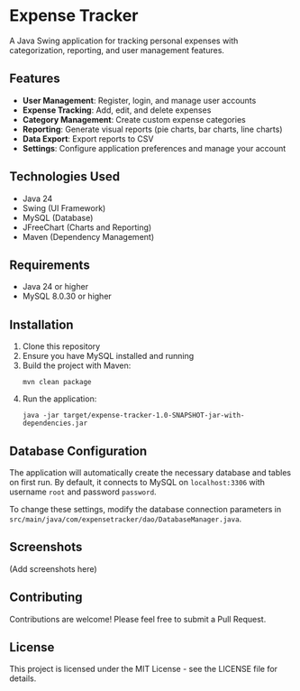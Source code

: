 # Expense Tracker

A Java Swing application for tracking personal expenses with categorization, reporting, and user management features.

## Features

- **User Management**: Register, login, and manage user accounts
- **Expense Tracking**: Add, edit, and delete expenses
- **Category Management**: Create custom expense categories
- **Reporting**: Generate visual reports (pie charts, bar charts, line charts)
- **Data Export**: Export reports to CSV
- **Settings**: Configure application preferences and manage your account

## Technologies Used

- Java 24
- Swing (UI Framework)
- MySQL (Database)
- JFreeChart (Charts and Reporting)
- Maven (Dependency Management)

## Requirements

- Java 24 or higher
- MySQL 8.0.30 or higher

## Installation

1. Clone this repository
2. Ensure you have MySQL installed and running
3. Build the project with Maven:
   ```
   mvn clean package
   ```
4. Run the application:
   ```
   java -jar target/expense-tracker-1.0-SNAPSHOT-jar-with-dependencies.jar
   ```

## Database Configuration

The application will automatically create the necessary database and tables on first run. By default, it connects to MySQL on `localhost:3306` with username `root` and password `password`.

To change these settings, modify the database connection parameters in `src/main/java/com/expensetracker/dao/DatabaseManager.java`.

## Screenshots

(Add screenshots here)

## Contributing

Contributions are welcome! Please feel free to submit a Pull Request.

## License

This project is licensed under the MIT License - see the LICENSE file for details. 